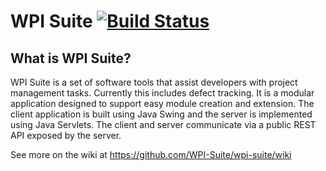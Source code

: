 # WPI Suite  [![Build Status](https://travis-ci.org/robertsmieja/wpi-suite.svg?branch=dev-tests)](https://travis-ci.org/robertsmieja/wpi-suite)

## What is WPI Suite?

WPI Suite is a set of software tools that assist developers with project management tasks. Currently this includes defect tracking. It is a modular application designed to support easy module creation and extension. The client application is built using Java Swing and the server is implemented using Java Servlets. The client and server communicate via a public REST API exposed by the server.

See more on the wiki at https://github.com/WPI-Suite/wpi-suite/wiki

